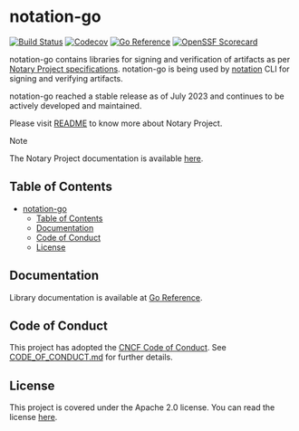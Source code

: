 # notation-go

[![Build Status](https://github.com/notaryproject/notation-go/actions/workflows/build.yml/badge.svg?event=push&branch=main)](https://github.com/notaryproject/notation-go/actions/workflows/build.yml?query=workflow%3Abuild+event%3Apush+branch%3Amain)
[![Codecov](https://codecov.io/gh/notaryproject/notation-go/branch/main/graph/badge.svg)](https://codecov.io/gh/notaryproject/notation-go)
[![Go Reference](https://pkg.go.dev/badge/github.com/notaryproject/notation-go.svg)](https://pkg.go.dev/github.com/notaryproject/notation-go@main)
[![OpenSSF Scorecard](https://api.scorecard.dev/projects/github.com/notaryproject/notation-go/badge)](https://scorecard.dev/viewer/?uri=github.com/notaryproject/notation-go)

notation-go contains libraries for signing and verification of artifacts as per [Notary Project specifications](https://github.com/notaryproject/specifications). notation-go is being used by [notation](https://github.com/notaryproject/notation) CLI for signing and verifying artifacts.

notation-go reached a stable release as of July 2023 and continues to be actively developed and maintained.

Please visit [README](https://github.com/notaryproject/.github/blob/main/README.md) to know more about Notary Project.

> [!NOTE]
> The Notary Project documentation is available [here](https://notaryproject.dev/docs/).

## Table of Contents

- [notation-go](#notation-go)
  - [Table of Contents](#table-of-contents)
  - [Documentation](#documentation)
  - [Code of Conduct](#code-of-conduct)
  - [License](#license)
 
## Documentation

Library documentation is available at [Go Reference](https://pkg.go.dev/github.com/notaryproject/notation-go).

## Code of Conduct

This project has adopted the [CNCF Code of Conduct](https://github.com/cncf/foundation/blob/master/code-of-conduct.md). See [CODE_OF_CONDUCT.md](CODE_OF_CONDUCT.md) for further details.

## License

This project is covered under the Apache 2.0 license. You can read the license [here](LICENSE).
